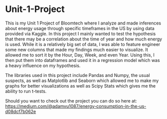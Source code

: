 # Unit-1-Project

This is my Unit 1 Project of Bloomtech where I analyze and made inferences about energy usage through specific timeframes in the US by using data provided via Kaggle.
In this project I mainly wanted to test the hypothesis that there may be a correlation about the time of year and how much energy is used. While it is a relatively big set of data, I was able to feature engineer some new columns that made my findings much easier to visualize. It allowed me to sort it by the Hour, Day, Week, and even Year. Using this, I then put them into dataframes and used it in a regression model which was a heavy influence on my hypothesis.

The libraries used in this project include Pandas and Numpy, the usual suspects, as well as Matplotlib and Seaborn which allowed me to make my graphs for better 
visualizations as well as Scipy Stats which gives me the ability to run t-tests.

Should you want to check out the project you can do so here at: https://medium.com/@adamvu1087/energy-consumption-in-the-us-d08dcf7b062e
